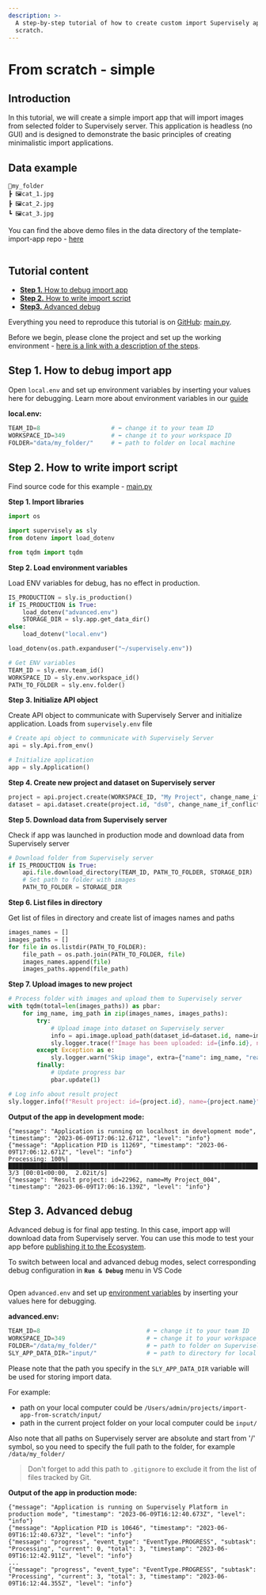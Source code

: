 ```yaml
---
description: >-
  A step-by-step tutorial of how to create custom import Supervisely app from
  scratch.
---
```


# From scratch - simple

## Introduction

In this tutorial, we will create a simple import app that will import images from selected folder to Supervisely server. This application is headless (no GUI) and is designed to demonstrate the basic principles of creating minimalistic import applications.

## Data example

```
📂my_folder
┣ 🖼️cat_1.jpg
┣ 🖼️cat_2.jpg
┗ 🖼️cat_3.jpg
```

You can find the above demo files in the data directory of the template-import-app repo - [here](https://github.com/supervisely-ecosystem/import-app-from-scratch/blob/master/data/)

<figure><img src="https://github.com/supervisely-ecosystem/import-app-from-scratch/assets/48913536/ae076053-c904-434b-a2c8-0dd01a7694ba" alt=""><figcaption></figcaption></figure>

## Tutorial content

* [**Step 1.** How to debug import app](create-import-app-without-template.md#step-1.-how-to-debug-import-app)
* [**Step 2.** How to write import script](create-import-app-without-template.md#step-2.-how-to-write-import-script)
* [**Step3.** Advanced debug](create-import-app-without-template.md#step-3.-advanced-debug)

Everything you need to reproduce this tutorial is on [GitHub](https://github.com/supervisely-ecosystem/import-app-from-scratch): [main.py](https://github.com/supervisely-ecosystem/import-app-from-scratch/blob/master/src/main.py).

Before we begin, please clone the project and set up the working environment - [here is a link with a description of the steps](overview.md#set-up-an-environment-for-the-development).

## Step 1. How to debug import app

Open `local.env` and set up environment variables by inserting your values here for debugging. Learn more about environment variables in our [guide](../../getting-started/environment-variables.md)

**local.env:**

```python
TEAM_ID=8                    # ⬅️ change it to your team ID
WORKSPACE_ID=349             # ⬅️ change it to your workspace ID
FOLDER="data/my_folder/"     # ⬅️ path to folder on local machine
```

## Step 2. How to write import script

Find source code for this example - [main.py](https://github.com/supervisely-ecosystem/import-app-from-scratch/blob/master/src/main.py)

**Step 1. Import libraries**

```python
import os

import supervisely as sly
from dotenv import load_dotenv

from tqdm import tqdm
```

**Step 2. Load environment variables**

Load ENV variables for debug, has no effect in production.

```python
IS_PRODUCTION = sly.is_production()
if IS_PRODUCTION is True:
    load_dotenv("advanced.env")
    STORAGE_DIR = sly.app.get_data_dir()
else:
    load_dotenv("local.env")

load_dotenv(os.path.expanduser("~/supervisely.env"))

# Get ENV variables
TEAM_ID = sly.env.team_id()
WORKSPACE_ID = sly.env.workspace_id()
PATH_TO_FOLDER = sly.env.folder()
```

**Step 3. Initialize API object**

Create API object to communicate with Supervisely Server and initialize application. Loads from `supervisely.env` file

```python
# Create api object to communicate with Supervisely Server
api = sly.Api.from_env()

# Initialize application
app = sly.Application()
```

**Step 4. Create new project and dataset on Supervisely server**

```python
project = api.project.create(WORKSPACE_ID, "My Project", change_name_if_conflict=True)
dataset = api.dataset.create(project.id, "ds0", change_name_if_conflict=True)
```

**Step 5. Download data from Supervisely server**

Check if app was launched in production mode and download data from Supervisely server

```python
# Download folder from Supervisely server
if IS_PRODUCTION is True:
    api.file.download_directory(TEAM_ID, PATH_TO_FOLDER, STORAGE_DIR)
    # Set path to folder with images
    PATH_TO_FOLDER = STORAGE_DIR
```

**Step 6. List files in directory**

Get list of files in directory and create list of images names and paths

```python
images_names = []
images_paths = []
for file in os.listdir(PATH_TO_FOLDER):
    file_path = os.path.join(PATH_TO_FOLDER, file)
    images_names.append(file)
    images_paths.append(file_path)
```

**Step 7. Upload images to new project**

```python
# Process folder with images and upload them to Supervisely server
with tqdm(total=len(images_paths)) as pbar:
    for img_name, img_path in zip(images_names, images_paths):
        try:
            # Upload image into dataset on Supervisely server
            info = api.image.upload_path(dataset_id=dataset.id, name=img_name, path=img_path)
            sly.logger.trace(f"Image has been uploaded: id={info.id}, name={info.name}")
        except Exception as e:
            sly.logger.warn("Skip image", extra={"name": img_name, "reason": repr(e)})
        finally:
            # Update progress bar
            pbar.update(1)

# Log info about result project
sly.logger.info(f"Result project: id={project.id}, name={project.name}")
```

**Output of the app in development mode:**

```
{"message": "Application is running on localhost in development mode", "timestamp": "2023-06-09T17:06:12.671Z", "level": "info"}
{"message": "Application PID is 11269", "timestamp": "2023-06-09T17:06:12.671Z", "level": "info"}
Processing: 100%|██████████████████████████████████████████████████████████████████████████| 3/3 [00:01<00:00,  2.02it/s]
{"message": "Result project: id=22962, name=My Project_004", "timestamp": "2023-06-09T17:06:16.139Z", "level": "info"}
```

## Step 3. Advanced debug

Advanced debug is for final app testing. In this case, import app will download data from Supervisely server. You can use this mode to test your app before [publishing it to the Ecosystem](../basics/add-private-app.md).

To switch between local and advanced debug modes, select corresponding debug configuration in **`Run & Debug`** menu in VS Code

<figure><img src="https://github.com/supervisely-ecosystem/import-app-from-scratch/assets/48913536/f191f0f3-43be-451a-8787-5ada0b9b74f9" alt=""><figcaption></figcaption></figure>

Open `advanced.env` and set up [environment variables](../../getting-started/environment-variables.md) by inserting your values here for debugging.

**advanced.env:**

```python
TEAM_ID=8                              # ⬅️ change it to your team ID
WORKSPACE_ID=349                       # ⬅️ change it to your workspace ID
FOLDER="/data/my_folder/"              # ⬅️ path to folder on Supervisely server
SLY_APP_DATA_DIR="input/"              # ⬅️ path to directory for local debugging
```

Please note that the path you specify in the `SLY_APP_DATA_DIR` variable will be used for storing import data.

For example:

* path on your local computer could be `/Users/admin/projects/import-app-from-scratch/input/`
* path in the current project folder on your local computer could be `input/`

Also note that all paths on Supervisely server are absolute and start from '/' symbol, so you need to specify the full path to the folder, for example `/data/my_folder/`

> Don't forget to add this path to `.gitignore` to exclude it from the list of files tracked by Git.

**Output of the app in production mode:**

```
{"message": "Application is running on Supervisely Platform in production mode", "timestamp": "2023-06-09T16:12:40.673Z", "level": "info"}
{"message": "Application PID is 10646", "timestamp": "2023-06-09T16:12:40.673Z", "level": "info"}
{"message": "progress", "event_type": "EventType.PROGRESS", "subtask": "Processing", "current": 0, "total": 3, "timestamp": "2023-06-09T16:12:42.911Z", "level": "info"}
...
{"message": "progress", "event_type": "EventType.PROGRESS", "subtask": "Processing", "current": 3, "total": 3, "timestamp": "2023-06-09T16:12:44.355Z", "level": "info"}
```
